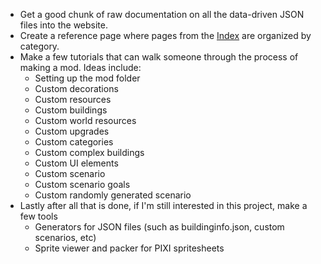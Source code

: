 - Get a good chunk of raw documentation on all the data-driven JSON files into the website.
- Create a reference page where pages from the [Index](Index/) are organized by category.
- Make a few tutorials that can walk someone through the process of making a mod. Ideas include:
	- Setting up the mod folder
	- Custom decorations
	- Custom resources
	- Custom buildings
	- Custom world resources
	- Custom upgrades
	- Custom categories
	- Custom complex buildings
	- Custom UI elements
	- Custom scenario
	- Custom scenario goals
	- Custom randomly generated scenario
- Lastly after all that is done, if I'm still interested in this project, make a few tools
	- Generators for JSON files (such as buildinginfo.json, custom scenarios, etc)
	- Sprite viewer and packer for PIXI spritesheets
